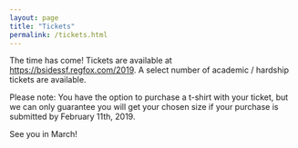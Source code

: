 ```yaml
---
layout: page
title: "Tickets"
permalink: /tickets.html
---
```


The time has come! Tickets are available at <https://bsidessf.regfox.com/2019>. A select number of academic / hardship tickets are available.

Please note: You have the option to purchase a t-shirt with your ticket, but we can only guarantee you will get your chosen size if your purchase is submitted by February 11th, 2019.

See you in March!
